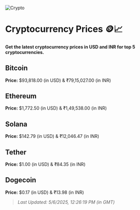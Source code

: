 
![Crypto](https://www.techguide.com.au/wp-content/uploads/2020/11/crypto3.jpeg)

# Cryptocurrency Prices 🪙📈

#### Get the latest cryptocurrency prices in USD and INR for top 5 cryptocurrencies.

## Bitcoin

**Price:** $93,818.00 (in USD) & ₹79,15,027.00 (in INR)

## Ethereum

**Price:** $1,772.50 (in USD) & ₹1,49,538.00 (in INR)

## Solana

**Price:** $142.79 (in USD) & ₹12,046.47 (in INR)

## Tether

**Price:** $1.00 (in USD) & ₹84.35 (in INR)

## Dogecoin

**Price:** $0.17 (in USD) & ₹13.98 (in INR)

> _Last Updated: 5/6/2025, 12:26:19 PM (in GMT)_

